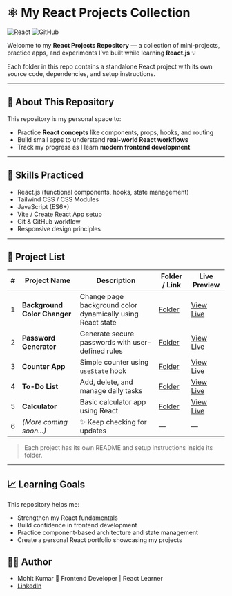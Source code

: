 # ⚛️ My React Projects Collection

![React](https://img.shields.io/badge/React-20232A?style=for-the-badge&logo=react&logoColor=61DAFB)
![GitHub](https://img.shields.io/badge/GitHub-181717?style=for-the-badge&logo=github&logoColor=white)

Welcome to my **React Projects Repository** — a collection of mini-projects, practice apps, and experiments I’ve built while learning **React.js** 💡

Each folder in this repo contains a standalone React project with its own source code, dependencies, and setup instructions.

---

## 🚀 About This Repository

This repository is my personal space to:

- Practice **React concepts** like components, props, hooks, and routing  
- Build small apps to understand **real-world React workflows**  
- Track my progress as I learn **modern frontend development**  

---

## 🧠 Skills Practiced

- React.js (functional components, hooks, state management)  
- Tailwind CSS / CSS Modules  
- JavaScript (ES6+)  
- Vite / Create React App setup  
- Git & GitHub workflow  
- Responsive design principles  

---

## 📂 Project List

| # | Project Name | Description | Folder / Link | Live Preview |
|---|--------------|-------------|---------------|--------------|
| 1 | **Background Color Changer** | Change page background color dynamically using React state | [Folder](./backgroundcolor-changer) | [View Live](https://backgroundcolor-changer-rjs.netlify.app/) |
| 2 | **Password Generator** | Generate secure passwords with user-defined rules | [Folder](./password-generator) | [View Live](https://your-netlify-link-2.netlify.app) |
| 3 | **Counter App** | Simple counter using `useState` hook | [Folder](./counter-app) | [View Live](https://your-netlify-link-3.netlify.app) |
| 4 | **To-Do List** | Add, delete, and manage daily tasks | [Folder](./todo-app) | [View Live](https://your-netlify-link-4.netlify.app) |
| 5 | **Calculator** | Basic calculator app using React | [Folder](./calculator-app) | [View Live](https://your-netlify-link-5.netlify.app) |
| 6 | *(More coming soon...)* | ✨ Keep checking for updates | — | — |

> Each project has its own README and setup instructions inside its folder.

---

## 📈 Learning Goals

This repository helps me:

- Strengthen my React fundamentals
- Build confidence in frontend development
- Practice component-based architecture and state management
- Create a personal React portfolio showcasing my projects

## 🧑‍💻 Author

- Mohit Kumar
📍 Frontend Developer | React Learner
- [LinkedIn]()





 
